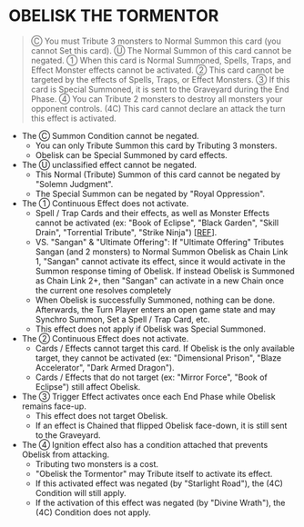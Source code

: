 
# OBELISK THE TORMENTOR  
> Ⓒ You must Tribute 3 monsters to Normal Summon this card (you cannot Set this card). Ⓤ The Normal Summon of this card cannot be negated. ① When this card is Normal Summoned, Spells, Traps, and Effect Monster effects cannot be activated. ② This card cannot be targeted by the effects of Spells, Traps, or Effect Monsters. ③ If this card is Special Summoned, it is sent to the Graveyard during the End Phase. ④ You can Tribute 2 monsters to destroy all monsters your opponent controls. (4C) This card cannot declare an attack the turn this effect is activated.

*   The Ⓒ Summon Condition cannot be negated.
    *   You can only Tribute Summon this card by Tributing 3 monsters.
    *   Obelisk can be Special Summoned by card effects.
*   The Ⓤ unclassified effect cannot be negated.
    *   This Normal (Tribute) Summon of this card cannot be negated by "Solemn Judgment".
    *   The Special Summon can be negated by "Royal Oppression".
*   The ① Continuous Effect does not activate.
    *   Spell / Trap Cards and their effects, as well as Monster Effects cannot be activated (ex: "Book of Eclipse", "Black Garden", "Skill Drain", "Torrential Tribute", "Strike Ninja") \[[REF](https://yugioh.fandom.com/wiki/Forum:Obelisk_the_Tormenter_vs._Black_Garden)\].
    *   VS. "Sangan" & "Ultimate Offering": If "Ultimate Offering" Tributes Sangan (and 2 monsters) to Normal Summon Obelisk as Chain Link 1, "Sangan" cannot activate its effect, since it would activate in the Summon response timing of Obelisk. If instead Obelisk is Summoned as Chain Link 2+, then "Sangan" can activate in a new Chain once the current one resolves completely
    *   When Obelisk is successfully Summoned, nothing can be done. Afterwards, the Turn Player enters an open game state and may Synchro Summon, Set a Spell / Trap Card, etc.
    *   This effect does not apply if Obelisk was Special Summoned.
*   The ② Continuous Effect does not activate.
    *   Cards / Effects cannot target this card. If Obelisk is the only available target, they cannot be activated (ex: "Dimensional Prison", "Blaze Accelerator", "Dark Armed Dragon").
    *   Cards / Effects that do not target (ex: "Mirror Force", "Book of Eclipse") still affect Obelisk.
*   The ③ Trigger Effect activates once each End Phase while Obelisk remains face-up.
    *   This effect does not target Obelisk.
    *   If an effect is Chained that flipped Obelisk face-down, it is still sent to the Graveyard.
*   The ④ Ignition effect also has a condition attached that prevents Obelisk from attacking.
    *   Tributing two monsters is a cost.
    *   "Obelisk the Tormentor" may Tribute itself to activate its effect.
    *   If this activated effect was negated (by "Starlight Road"), the (4C) Condition will still apply.
    *   If the activation of this effect was negated (by "Divine Wrath"), the (4C) Condition does not apply.

  